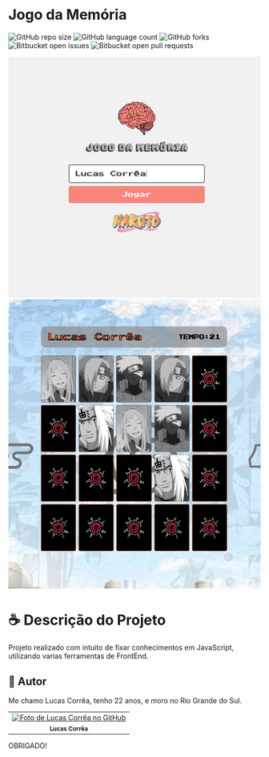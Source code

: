 # Jogo da Memória

![GitHub repo size](https://img.shields.io/github/repo-size/correa0105/JogoDaMemoria?style=for-the-badge)
![GitHub language count](https://img.shields.io/github/languages/count/correa0105/JogoDaMemoria?style=for-the-badge)
![GitHub forks](https://img.shields.io/github/forks/correa0105/JogoDaMemoria?style=for-the-badge)
![Bitbucket open issues](https://img.shields.io/bitbucket/issues/correa0105/JogoDaMemoria?style=for-the-badge)
![Bitbucket open pull requests](https://img.shields.io/bitbucket/pr-raw/correa0105/JogoDaMemoria?style=for-the-badge)

<img src="./assets/img/exemplo1.JPG" alt="Exemplo do Projeto">
<img src="./assets/img/exemplo2.JPG" alt="Exemplo do Projeto">

# ☕ Descrição do Projeto

Projeto realizado com intuito de fixar conhecimentos em JavaScript, utilizando varias ferramentas de FrontEnd.

## 🤝 Autor

Me chamo Lucas Corrêa, tenho 22 anos, e moro no Rio Grande do Sul.

<table>
  <tr>
    <td align="center">
      <a href="https://www.linkedin.com/in/correalucas0105/">
        <img src="https://media-exp1.licdn.com/dms/image/C4D03AQH5e4dHCNg-lA/profile-displayphoto-shrink_200_200/0/1656952608892?e=1664409600&v=beta&t=I5TvYIy4Bs9zaQYMGjhgjBxbcS2jwh3ubYGcJU3boLk" width="100px;" alt="Foto de Lucas Corrêa no GitHub"/><br>
        <sub>
            <b>Lucas Corrêa</b>
        </sub>
      </a>
    </td>
</table>

OBRIGADO!
